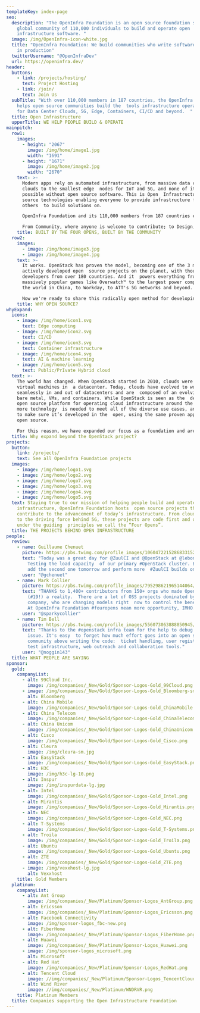```yaml
---
templateKey: index-page
seo:
  description: "The OpenInfra Foundation is an open source foundation supporting a
    global community of 110,000 individuals to build and operate open
    infrastructure software. "
  image: /img/OpenInfra-icon-white.jpg
  title: "OpenInfra Foundation: We build communities who write software that runs
    in production"
  twitterUsername: "@OpenInfraDev"
  url: https://openinfra.dev/
header:
  buttons:
    - link: /projects/hosting/
      text: Project Hosting
    - link: /join/
      text: Join Us
  subTitle: "With over 110,000 members in 187 countries, the OpenInfra Foundation
    helps open source communities build the  tools infrastructure operators need
    for Data Center Clouds, 5G, Edge, Containers, CI/CD and beyond.  "
  title: Open Infrastructure
  upperTitle: WE HELP PEOPLE BUILD & OPERATE
mainpitch:
  row1:
    images:
      - height: "2067"
        image: /img/home/image1.jpg
        width: "1691"
      - height: "1671"
        image: /img/home/image2.jpg
        width: "2670"
    text: >-
      Modern apps rely on automated infrastructure, from massive data center
      clouds to the smallest edge  nodes for IoT and 5G, and none of it is
      possible without open source software. This is Open  Infrastructure: open
      source technologies enabling everyone to provide infrastructure for
      others  to build solutions on.

      OpenInfra Foundation and its 110,000 members from 187 countries exist to ensure each open source component is  built and tested together, collaboratively, with a radical approach to openness we call the  Four Opens: Open Source, Development, Design and Community.

      From Community, where anyone is welcome to contribute; to Design, where diverse ideas are shared  before the coding begins; to Development, when every patch is visible and tested before it lands;  to the Source code itself, which is shared with the world: each is critical to how we deliver  open source.
    title: BUILT BY THE FOUR OPENS, BUILT BY THE COMMUNITY
  row2:
    images:
      - image: /img/home/image3.jpg
      - image: /img/home/image4.jpg
    text: >-
      It works. OpenStack has proven the model, becoming one of the 3 most
      actively developed open  source projects on the planet, with thousands of
      developers from over 180 countries. And it  powers everything from
      massively popular games like Overwatch™ to the largest power company  in
      the world in China, to Workday, to ATT's 5G networks and beyond.

      Now we're ready to share this radically open method for developing open source software with  the world beyond OpenStack, helping people build and operate open infrastructure.
    title: WHY OPEN SOURCE?
whyExpand:
  icons:
    - image: /img/home/icon1.svg
      text: Edge computing
    - image: /img/home/icon2.svg
      text: CI/CD
    - image: /img/home/icon3.svg
      text: Container infrastructure
    - image: /img/home/icon4.svg
      text: AI & machine learning
    - image: /img/home/icon5.svg
      text: Public/PrIvate Hybrid cloud
  text: >-
    The world has changed. When OpenStack started in 2010, clouds were mainly in
    virtual machines in  a datacenter. Today, clouds have evolved to work
    seamlessly in and out of datacenters and are  composed of an evolving mix of
    bare metal, VMs, and containers. While OpenStack is seen as the  de-facto
    open source platform for operating cloud infrastructure around the world,
    more technology  is needed to meet all of the diverse use cases, and we want
    to make sure it’s developed in the  open, using the same proven approach to
    open source.

    For this reason, we have expanded our focus as a foundation and are helping to establish new open  source communities to advance areas where technology can successfully contribute to the development  of open infrastructure: AI/Machine Learning, CI/CD, Container Infrastructure, Edge Computing and  of course, Public, Private and Hybrid Clouds.
  title: Why expand beyond the OpenStack project?
projects:
  button:
    link: /projects/
    text: See all OpenInfra Foundation projects
  images:
    - image: /img/home/logo1.svg
    - image: /img/home/logo2.svg
    - image: /img/home/logo7.svg
    - image: /img/home/logo3.svg
    - image: /img/home/logo4.svg
    - image: /img/home/logo5.svg
  text: Staying true to our mission of helping people build and operate open
    infrastructure, OpenInfra Foundation hosts  open source projects that
    contribute to the advancement of today’s infrastructure. From cloud  hosting
    to the driving force behind 5G, these projects are code first and operate
    under the guiding  principles we call the “Four Opens”.
  title: THE PROJECTS BEHIND OPEN INFRASTRUCTURE
people:
  review:
    - name: Guillaume Chenuet
      picture: https://pbs.twimg.com/profile_images/1060472215286833152/cqMbWgDq_bigger.jpg
      text: "Today was a great day for @ZuulCI and @OpenStack at @leboncoinEng!
        Testing the load capacity  of our primary #OpenStack cluster. Excited to
        add the second one tomorrow and perform more  #ZuulCI builds on them!"
      user: "@gchenuet"
    - name: Mark Collier
      picture: https://pbs.twimg.com/profile_images/795298621965144064/rbQvkw0c_bigger.jpg
      text: "THANKS to 1,400+ contributors from 150+ orgs who made OpenStack Stein
        (#19!) a reality.  There are a lot of OSS projects dominated by one
        company, who are changing models right  now to control the benefits($).
        At OpenInfra Foundation #fouropens mean more opportunity, IMHO."
      user: "@sparkycollier"
    - name: Tim Bell
      picture: https://pbs.twimg.com/profile_images/556073063888850945/xCO4x5vO_bigger.jpeg
      text: "Thanks to the #openstack infra team for the help to debug a mailing list
        issue. It's easy  to forget how much effort goes into an open source
        community above writing the code:  ticket handling, user registration,
        test infrastructure, web outreach and collaboration tools."
      user: "@noggin143"
  title: WHAT PEOPLE ARE SAYING
sponsor:
  gold:
    companyList:
      - alt: 99Cloud Inc.
        image: /img/companies/_New/Gold/Sponsor-Logos-Gold_99Cloud.png
      - image: /img/companies/_New/Gold/Sponsor-Logos-Gold_Bloomberg-sm.png
        alt: Bloomberg
      - alt: China Mobile
        image: /img/companies/_New/Gold/Sponsor-Logos-Gold_ChinaMobile.png
      - alt: China Telecom
        image: /img/companies/_New/Gold/Sponsor-Logos-Gold_ChinaTelecom.png
      - alt: China Unicom
        image: /img/companies/_New/Gold/Sponsor-Logos-Gold_ChinaUnicom.png
      - alt: Cisco
        image: /img/companies/_New/Gold/Sponsor-Logos-Gold_Cisco.png
      - alt: Cleura
        image: /img/cleura-sm.jpg
      - alt: EasyStack
        image: /img/companies/_New/Gold/Sponsor-Logos-Gold_EasyStack.png
      - alt: H3C
        image: /img/h3c-lg-10.png
      - alt: Inspur
        image: /img/inspurdata-lg.jpg
      - alt: Intel
        image: /img/companies/_New/Gold/Sponsor-Logos-Gold_Intel.png
      - alt: Mirantis
        image: /img/companies/_New/Gold/Sponsor-Logos-Gold_Mirantis.png
      - alt: NEC
        image: /img/companies/_New/Gold/Sponsor-Logos-Gold_NEC.png
      - alt: T-Systems
        image: /img/companies/_New/Gold/Sponsor-Logos-Gold_T-Systems.png
      - alt: Troila
        image: /img/companies/_New/Gold/Sponsor-Logos-Gold_Troila.png
      - alt: Ubuntu
        image: /img/companies/_New/Gold/Sponsor-Logos-Gold_Ubuntu.png
      - alt: ZTE
        image: /img/companies/_New/Gold/Sponsor-Logos-Gold_ZTE.png
      - image: /img/vexxhost-lg.jpg
        alt: Vexxhost
    title: Gold Members
  platinum:
    companyList:
      - alt: Ant Group
        image: /img/companies/_New/Platinum/Sponsor-Logos_AntGroup.png
      - alt: Ericsson
        image: /img/companies/_New/Platinum/Sponsor-Logos_Ericsson.png
      - alt: Facebook Connectivity
        image: /img/sponsor-logos_fbc-new.png
      - alt: FiberHome
        image: /img/companies/_New/Platinum/Sponsor-Logos_FiberHome.png
      - alt: Huawei
        image: /img/companies/_New/Platinum/Sponsor-Logos_Huawei.png
      - image: /img/sponsor-logos_microsoft.png
        alt: Microsoft
      - alt: Red Hat
        image: /img/companies/_New/Platinum/Sponsor-Logos_RedHat.png
      - alt: Tencent Cloud
        image: //img/companies/_New/Platinum/Sponsor-Logos_TencentCloud.png
      - alt: Wind River
        image: //img/companies/_New/Platinum/WNDRVR.png
    title: Platinum Members
  title: Companies supporting the Open Infrastructure Foundation
---
```

